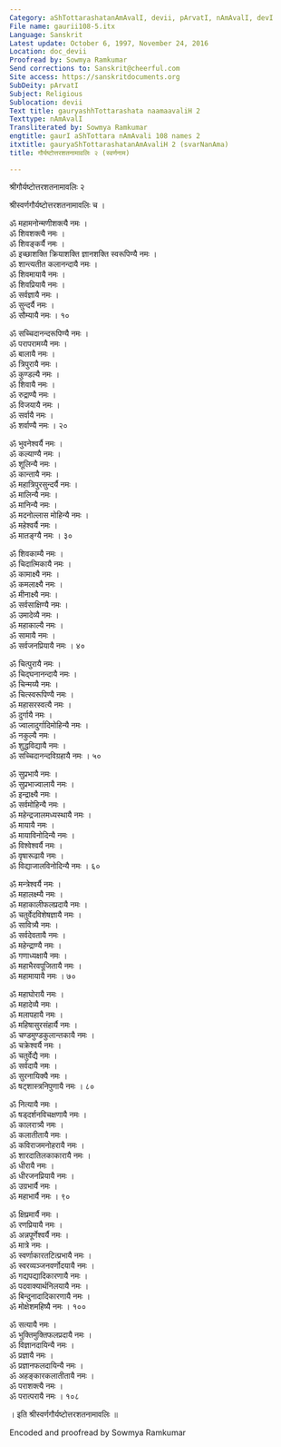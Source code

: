```yaml
---
Category: aShTottarashatanAmAvalI, devii, pArvatI, nAmAvalI, devI
File name: gaurii108-5.itx
Language: Sanskrit
Latest update: October 6, 1997, November 24, 2016
Location: doc_devii
Proofread by: Sowmya Ramkumar
Send corrections to: Sanskrit@cheerful.com
Site access: https://sanskritdocuments.org
SubDeity: pArvatI
Subject: Religious
Sublocation: devii
Text title: gauryashhTottarashata naamaavaliH 2
Texttype: nAmAvalI
Transliterated by: Sowmya Ramkumar
engtitle: gaurI aShTottara nAmAvali 108 names 2
itxtitle: gauryaShTottarashatanAmAvaliH 2 (svarNanAma)
title: गौर्यष्टोत्तरशतनामावलिः २ (स्वर्णनाम)

---
```

  
 श्रीगौर्यष्टोत्तरशतनामावलिः २   
  
श्रीस्वर्णगौर्यष्टोत्तरशतनामावलिः च ।  
  
ॐ महामनोन्मणीशक्त्यै नमः ।  
ॐ शिवशक्त्यै नमः ।  
ॐ शिवङ्कर्यै नमः ।  
ॐ इच्छाशक्ति क्रियाशक्ति ज्ञानशक्ति स्वरूपिण्यै नमः ।  
ॐ शान्त्यतीत कलानन्दायै नमः ।  
ॐ शिवमायायै नमः ।  
ॐ शिवप्रियायै नमः ।  
ॐ सर्वज्ञायै नमः ।  
ॐ सुन्दर्यै नमः ।  
ॐ सौम्यायै नमः । १०  
  
ॐ सच्चिदानन्दरूपिण्यै नमः ।  
ॐ परापरामय्यै नमः ।  
ॐ बालायै नमः ।  
ॐ त्रिपुरायै नमः ।  
ॐ कुण्डल्यै नमः ।  
ॐ शिवायै नमः ।  
ॐ रुद्राण्यै नमः ।  
ॐ विजयायै नमः ।  
ॐ सर्वायै नमः ।  
ॐ शर्वाण्यै नमः । २०  
  
ॐ भुवनेश्वर्यै नमः ।  
ॐ कल्याण्यै नमः ।  
ॐ शूलिन्यै नमः ।  
ॐ कान्तायै नमः ।  
ॐ महात्रिपुरसुन्दर्यै नमः ।  
ॐ मालिन्यै नमः ।  
ॐ मानिन्यै नमः ।  
ॐ मदनोल्लास मोहिन्यै नमः ।  
ॐ महेश्वर्यै नमः ।  
ॐ मातङ्ग्यै नमः । ३०  
  
ॐ शिवकाम्यै नमः ।  
ॐ चिदात्मिकायै नमः ।  
ॐ कामाक्ष्यै नमः ।  
ॐ कमलाक्ष्यै नमः ।  
ॐ मीनाक्ष्यै नमः ।  
ॐ सर्वसाक्षिण्यै नमः ।  
ॐ उमादेव्यै नमः ।  
ॐ महाकाल्यै नमः ।  
ॐ सामायै नमः ।  
ॐ सर्वजनप्रियायै नमः । ४०  
  
ॐ चित्पुरायै नमः ।  
ॐ चिद्घनानन्दायै नमः ।  
ॐ चिन्मय्यै नमः ।  
ॐ चित्स्वरूपिण्यै नमः ।  
ॐ महासरस्वत्यै नमः ।  
ॐ दुर्गायै नमः ।  
ॐ ज्वालादुर्गादिमोहिन्यै नमः ।  
ॐ नकुल्यै नमः ।  
ॐ शुद्धविद्यायै नमः ।  
ॐ सच्चिदानन्दविग्रहायै नमः । ५०  
  
ॐ सुप्रभायै नमः ।  
ॐ सुप्रभाज्वालायै नमः ।  
ॐ इन्द्राक्ष्यै नमः ।  
ॐ सर्वमोहिन्यै नमः ।  
ॐ महेन्द्रजालमध्यस्थायै नमः ।  
ॐ मायायै नमः ।  
ॐ मायाविनोदिन्यै नमः ।  
ॐ विश्वेश्वर्यै नमः ।  
ॐ वृषारूढायै नमः ।  
ॐ विद्याजालविनोदिन्यै नमः । ६०  
  
ॐ मन्त्रेश्वर्यै नमः ।  
ॐ महालक्ष्म्यै नमः ।  
ॐ महाकालीफलप्रदायै नमः ।  
ॐ चतुर्वेदविशेषज्ञायै नमः ।  
ॐ सावित्र्यै नमः ।  
ॐ सर्वदेवतायै नमः ।  
ॐ महेन्द्राण्यै नमः ।  
ॐ गणाध्यक्षायै नमः ।  
ॐ महाभैरवपूजितायै नमः ।  
ॐ महामायायै नमः । ७०  
  
ॐ महाघोरायै नमः ।  
ॐ महादेव्यै नमः ।  
ॐ मलापहायै नमः ।  
ॐ महिषासुरसंहार्यै नमः ।  
ॐ चण्डमुण्डकुलान्तकायै नमः ।  
ॐ चक्रेश्वर्यै नमः ।  
ॐ चतुर्वेद्यै नमः ।  
ॐ सर्वदायै नमः ।  
ॐ सुरनायिक्यै नमः ।  
ॐ षट्शास्त्रनिपुणायै नमः । ८०  
  
ॐ नित्यायै नमः ।  
ॐ षड्दर्शनविचक्षणायै नमः ।  
ॐ कालरात्र्यै नमः ।  
ॐ कलातीतायै नमः ।  
ॐ कविराजमनोहरायै नमः ।  
ॐ शारदातिलकाकारायै नमः ।  
ॐ धीरायै नमः ।  
ॐ धीरजनप्रियायै नमः ।  
ॐ उग्रभार्यै नमः ।  
ॐ महाभार्यै नमः । ९०  
  
ॐ क्षिप्रमार्यै नमः ।  
ॐ रणप्रियायै नमः ।  
ॐ अन्नपूर्णेश्वर्यै नमः ।  
ॐ मात्रे नमः ।  
ॐ स्वर्णाकारतटित्प्रभायै नमः ।  
ॐ स्वरव्यञ्जनवर्णोदयायै नमः ।  
ॐ गद्यपद्यादिकारणायै नमः ।  
ॐ पदवाक्यार्थनिलयायै नमः ।  
ॐ बिन्दुनादादिकारणायै नमः ।  
ॐ मोक्षेशमहिष्यै नमः । १००  
  
ॐ सत्यायै नमः ।  
ॐ भुक्तिमुक्तिफलप्रदायै नमः ।  
ॐ विज्ञानदायिन्यै नमः ।  
ॐ प्रज्ञायै नमः ।  
ॐ प्रज्ञानफलदायिन्यै नमः ।  
ॐ अहङ्कारकलातीतायै नमः ।  
ॐ पराशक्त्यै नमः ।  
ॐ परात्परायै नमः । १०८  
  
। इति श्रीस्वर्णगौर्यष्टोत्तरशतनामावलिः ॥  
  
  
Encoded and proofread by Sowmya Ramkumar  
  
